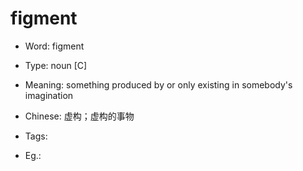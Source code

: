 # figment

- Word: figment

- Type: noun [C]
- Meaning: something produced by or only existing in somebody's imagination
- Chinese: 虚构；虚构的事物
- Tags: 
- Eg.: 

